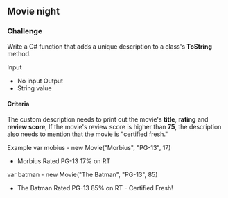 ## Movie night
### Challenge
Write a C# function that adds a unique description to a class's **ToString** method.

Input
- No input
Output
- String value

#### Criteria
The custom description needs to print out the movie's **title**, **rating** and **review score**, If the movie's review score is higher than **75**, the description also needs to mention that the movie is "certified fresh."

Example
var mobius - new Movie("Morbius", "PG-13", 17)
 - Morbius
    Rated PG-13
    17% on RT

var batman - new Movie("The Batman", "PG-13", 85)
 - The Batman
    Rated PG-13
    85% on RT - Certified Fresh!